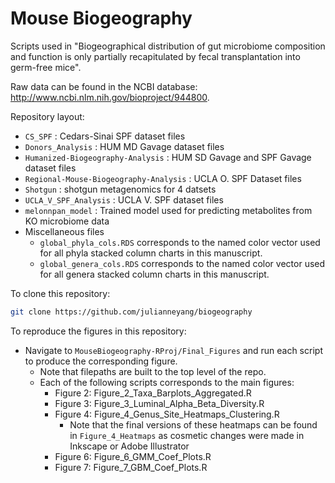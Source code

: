 # Mouse Biogeography 

Scripts used in  "Biogeographical distribution of gut microbiome composition and function is only partially recapitulated by fecal transplantation into germ-free mice".

Raw data can be found in the NCBI database: http://www.ncbi.nlm.nih.gov/bioproject/944800.

Repository layout:
- `CS_SPF` : Cedars-Sinai SPF dataset files 
- `Donors_Analysis` : HUM MD Gavage dataset files
- `Humanized-Biogeography-Analysis` : HUM SD Gavage and SPF Gavage dataset files
- `Regional-Mouse-Biogeography-Analysis` : UCLA O. SPF Dataset files
- `Shotgun` : shotgun metagenomics for 4 datsets
- `UCLA_V_SPF_Analysis` : UCLA V. SPF dataset files
- `melonnpan_model` : Trained model used for predicting metabolites from KO microbiome data 
-  Miscellaneous files    
	- `global_phyla_cols.RDS` corresponds to the named color vector used for all phyla stacked column charts in this manuscript.
	- `global_genera_cols.RDS` corresponds to the named color vector used for all genera stacked column charts in this manuscript.


To clone this repository: 
```bash
git clone https://github.com/julianneyang/biogeography
```

To reproduce the figures in this repository: 

- Navigate to `MouseBiogeography-RProj/Final_Figures` and run each script to produce the corresponding figure.
  - Note that filepaths are built to the top level of the repo.
  - Each of the following scripts corresponds to the main figures:
    - Figure 2: Figure_2_Taxa_Barplots_Aggregated.R
    - Figure 3: Figure_3_Luminal_Alpha_Beta_Diversity.R
    - Figure 4: Figure_4_Genus_Site_Heatmaps_Clustering.R
      - Note that the final versions of these heatmaps can be found in `Figure_4_Heatmaps` as cosmetic changes were made in Inkscape or Adobe Illustrator
    - Figure 6: Figure_6_GMM_Coef_Plots.R
    - Figure 7: Figure_7_GBM_Coef_Plots.R
